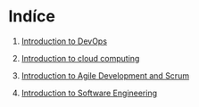 # Indíce

1. [Introduction to DevOps](IntroductionToDevOps.md)

1. [Introduction to cloud computing](IntroductionToCloudComputing.md)

1. [Introduction to Agile Development and Scrum](IntroductionToAgileDevelopmentAndScrum.md)

1. [Introduction to Software Engineering](IntroductionToSoftwareEngineering.md)